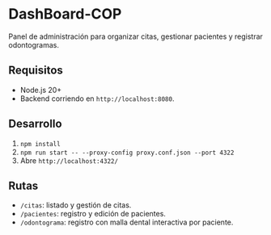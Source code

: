 # DashBoard-COP

Panel de administración para organizar citas, gestionar pacientes y registrar odontogramas.

## Requisitos
- Node.js 20+
- Backend corriendo en `http://localhost:8080`.

## Desarrollo
1. `npm install`
2. `npm run start -- --proxy-config proxy.conf.json --port 4322`
3. Abre `http://localhost:4322/`

## Rutas
- `/citas`: listado y gestión de citas.
- `/pacientes`: registro y edición de pacientes.
- `/odontograma`: registro con malla dental interactiva por paciente.